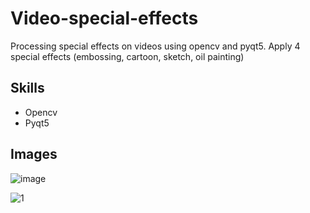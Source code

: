 # Video-special-effects
Processing special effects on videos using opencv and pyqt5. Apply 4 special effects (embossing, cartoon, sketch, oil painting)

## Skills
- Opencv
- Pyqt5

## Images
![image](https://github.com/BinnieJoe/Processing-special-effects/assets/167211454/5dc81eb0-75ee-4d2e-8ad1-dbcbd41380dd)

![1](https://github.com/BinnieJoe/Processing-special-effects/assets/167211454/bd1f9e6a-59d9-49c0-92fe-3af15e73773c)
